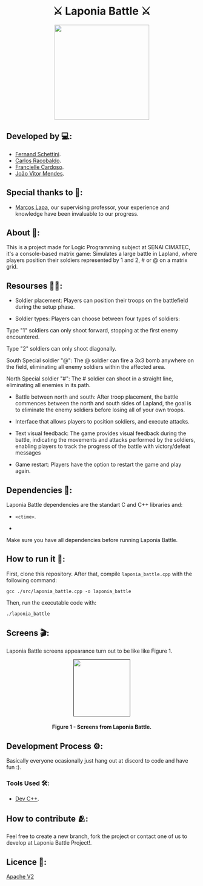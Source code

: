 <h1 align="center">⚔️ Laponia Battle ⚔️</h1>

<div align="center">
	<a href="link_for_webite">
	<img height = "250em" src = "https://github.com/FernandoSchett/laponia_battle/assets/80331486/48511508-6b1a-497f-8c09-77a59db9d240" />
    </a>
</div>

## Developed by 💻:
- [Fernand Schettini](https://github.com/FernandoSchett).
- [Carlos Racobaldo](https://github.com/CarlosRacobaldo1).
- [Francielle Cardoso]().
- [João Vitor Mendes](https://github.com/juauzitor).

## Special thanks to 🥰:
- [Marcos Lapa](https://github.com/marcoslapa), our supervising professor, your experience and knowledge have been invaluable to our progress.

## About 🤔:

This is a project made for Logic Programming subject at SENAI CIMATEC, it's a console-based matrix game: Simulates a large battle in Lapland, where players position their soldiers represented by 1 and 2, # or @ on a matrix grid.

## Resourses 🧑‍🔬:

- Soldier placement: Players can position their troops on the battlefield during the setup phase.

- Soldier types: Players can choose between four types of soldiers: 

Type "1" soldiers can only shoot forward, stopping at the 
first enemy encountered.

Type "2" soldiers can only shoot diagonally.

South Special soldier "@": The @ soldier can fire a 3x3 bomb anywhere on the field, eliminating all enemy soldiers within the affected area.

North Special soldier "#": The # soldier can shoot in a straight line, eliminating all enemies in its path.

- Battle between north and south: After troop placement, the battle commences between the north and south sides of Lapland, the goal is to eliminate the enemy soldiers before losing all of your own troops.

- Interface that allows players to position soldiers, and execute attacks.

- Text visual feedback: The game provides visual feedback during the battle, indicating the movements and attacks performed by the soldiers, enabling players to track the progress of the battle with victory/defeat messages

- Game restart: Players have the option to restart the game and play again.

## Dependencies 🚚:

Laponia Battle dependencies are the standart C and C++ libraries and: 

- ```<ctime>```.
- ```<locale.h>.

Make sure you have all dependencies before running Laponia Battle.

## How to run it 🏃:

First, clone this repository. After that, compile ```laponia_battle.cpp``` with the following command:

    gcc ./src/laponia_battle.cpp -o laponia_battle

Then, run the executable code with:

	./laponia_battle

## Screens 🎬:

Laponia Battle screens appearance turn out to be like like Figure 1.

<div align="center">
	<a href="">
	<img height = "150em" src = "https://github.com/FernandoSchett/laponia_battle/assets/80331486/7873d25a-cea6-4120-8cc2-1da32e332eae" />
    </a>
</div>
<h4 align="center">Figure 1 - Screens from Laponia Battle. </h4>

## Development Process ⚙️:

Basically everyone ocasionally just hang out at discord to code and have fun :).

### Tools Used 🛠️: 

- [Dev C++](https://www.bloodshed.net).

## How to contribute 🫂:

Feel free to create a new branch, fork the project or contact one of us to develop at Laponia Battle Project!.

## Licence 📜:

[Apache V2](https://choosealicense.com/licenses/apache-2.0/)
